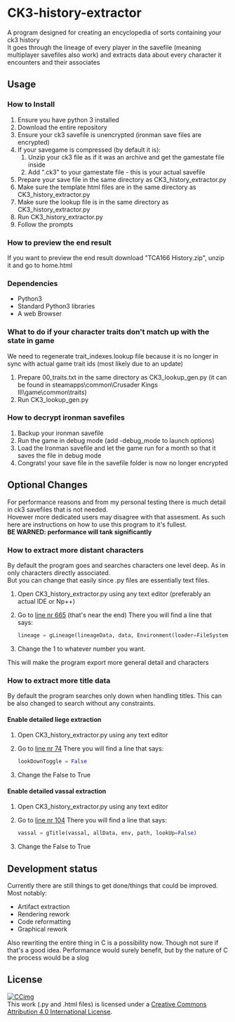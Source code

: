 # CK3-history-extractor

A program designed for creating an encyclopedia of sorts containing your ck3 history  
It goes through the lineage of every player in the savefile (meaning multiplayer savefiles also work) and extracts data about every character it encounters and their associates

## Usage

### How to Install

1. Ensure you have python 3 installed
2. Download the entire repository
3. Ensure your ck3 savefile is unencrypted (ironman save files are encrypted)
4. If your savegame is compressed (by default it is):
    1. Unzip your ck3 file as if it was an archive and get the gamestate file inside
    2. Add ".ck3" to your gamestate file - this is your actual savefile
5. Prepare your save file in the same directory as CK3_history_extractor.py
6. Make sure the template html files are in the same directory as CK3_history_extractor.py
7. Make sure the lookup file is in the same directory as CK3_history_extractor.py
8. Run CK3_history_extractor.py
9. Follow the prompts

### How to preview the end result

If you want to preview the end result download "TCA166 History.zip", unzip it and go to home.html

### Dependencies

- Python3
- Standard Python3 libraries
- A web Browser

### What to do if your character traits don't match up with the state in game

We need to regenerate trait_indexes.lookup file because it is no longer in sync with actual game trait ids (most likely due to an update)

1. Prepare 00_traits.txt in the same directory as CK3_lookup_gen.py (it can be found in steamapps\common\Crusader Kings III\game\common\traits)
2. Run CK3_lookup_gen.py

### How to decrypt ironman savefiles

1. Backup your ironman savefile
2. Run the game in debug mode (add -debug_mode to launch options)
3. Load the Ironman savefile and let the game run for a month so that it saves the file in debug mode
4. Congrats! your save file in the savefile folder is now no longer encrypted

## Optional Changes

For performance reasons and from my personal testing there is much detail in ck3 savefiles that is not needed.  
Hovewer more dedicated users may disagree with that assesment. As such here are instructions on how to use this program to it's fullest.  
**BE WARNED: performance will tank significantly**

### How to extract more distant characters

By default the program goes and searches characters one level deep. As in only characters directly associated.  
But you can change that easily since .py files are essentially text files.

1. Open CK3_history_extractor.py using any text editor (preferably an actual IDE or Np++)
2. Go to [line nr 665](./CK3_history_extractor.py#L665) (that's near the end) There you will find a line that says:

    ```Python
    lineage = gLineage(lineageData, data, Environment(loader=FileSystemLoader('')), limit=1)
    ```

3. Change the 1 to whatever number you want.

This will make the program export more general detail and characters

### How to extract more title data

By default the program searches only down when handling titles. This can be also changed to search without any constraints.

#### Enable detailed liege extraction

1. Open CK3_history_extractor.py using any text editor
2. Go to [line nr 74](./CK3_history_extractor.py#L74) There you will find a line that says:

    ```Python
    lookDownToggle = False
    ```

3. Change the False to True

#### Enable detailed vassal extraction

1. Open CK3_history_extractor.py using any text editor
2. Go to [line nr 104](./CK3_history_extractor.py#L104) There you will find a line that says:

    ```Python
    vassal = gTitle(vassal, allData, env, path, lookUp=False)
    ```

3. Change the False to True

## Development status

Currently there are still things to get done/things that could be improved. Most notably:

- Artifact extraction
- Rendering rework
- Code reformatting
- Graphical rework

Also rewriting the entire thing in C is a possibility now. Though not sure if that's a good idea. Performance would surely benefit, but by the nature of C the process would be a slog

## License

[![CCimg](https://i.creativecommons.org/l/by/4.0/88x31.png)](http://creativecommons.org/licenses/by/4.0/")  
This work (.py and .html files) is licensed under a [Creative Commons Attribution 4.0 International License](http://creativecommons.org/licenses/by/4.0/).  
